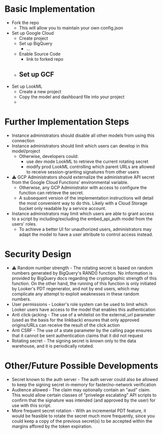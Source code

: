 

# Basic Implementation
- Fork the repo
	- This will allow you to maintain your own config.json
- Set up Google Cloud
	- Create project
	- Set up BigQuery
		- ...
	- Enable Source Code
		- link to forked repo
	- Set up GCF
	 	- 
- Set up LookML
	- Create a new project
	- Copy the model and dashboard file into your project
	- 
	

# Further Implementation Steps

- Instance administrators should disable all other models from using this connection
- Instance administrators should limit which users can develop in this model/project
 	- Otherwise, developers could:
		- use dev mode LookML to retrieve the current rotating secret
	 	- modify prod LookML controlling which parent URLs are allowed to receive session-granting signatures from other users
- ⚠️ GCP Administrators should externalize the administrative API secret from the Google Cloud Functions' environmental variable.
 	- Otherwise, any GCP Administrator with access to configure the function can retrieve the secret.
	- A subsequent version of the implementation instructions will detail the most convenient way to do this. Likely with a Cloud Storage bucket only readable by a service account.
- Instance administrators may limit which users are able to grant access to a script by including/excluding the embed_api_auth model from the users' roles.
	- To achieve a better UI for unauthorized users, administrators may adapt the model to have a user attribute to control access instead.


# Security Design

- ⚠️ Random number strength - The rotating secret is based on random numbers generated by BigQuery's RAND() function. No information is provided by BigQuery docs regarding the cryptographic strength of this function. On the other hand, the running of this function is only initiated by Looker's PDT regenerator, and not by end users, which may complicate any attempt to exploit weaknesses in these random numbers. 
- User permissions - Looker's role system can be used to limit which Looker users have access to the model that enables this authentication
- Anti click-jacking - The use of a whitelist on the external_url parameter (used as the basis for the linkback) ensures that only approved origins/URLs can receive the result of the click action
- Anti CSRF - The use of a state parameter by the calling page ensures that it cannot be sent authentication claims that it did not request
- Rotating secret - The signing secret is known only to the data warehouse, and it is periodically rotated.


# Other/Future Possible Developments
- Secret known to the auth server - The auth server could also be allowed to keep the signing secret in-memory for faster/no-network verification 
- Audience allowed - The claim may optionally contain an "aud" claim. This would allow certain classes of "privelege escalating" API scripts to confirm that the signature was intended (and approved by the user) for use with this script.
- More frequent secret rotation - With an incremental PDT feature, it would be feasible to rotate the secret much more frequently, since you could keep a copy of the previous secret(s) to be accepted within the margins affored by the token expiration.
